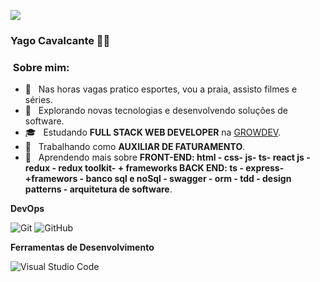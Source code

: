 
![](https://komarev.com/ghpvc/?username=VanessaSwerts&color=006bed)

<h3> Yago Cavalcante 👱‍♂️ </h3>
<h3>&nbsp;Sobre mim:</h3>

- 🥇 &nbsp; Nas horas vagas pratico esportes, vou a praia, assisto filmes e séries.
- 🤔 &nbsp; Explorando novas tecnologias e desenvolvendo soluções de software.
- 🎓 &nbsp; Estudando **FULL STACK WEB DEVELOPER** na <a href="[link da sua faculdade](https://www.growdev.com.br/)">GROWDEV</a>.
- 💼 &nbsp; Trabalhando como **AUXILIAR DE FATURAMENTO**.
- 🌱 &nbsp; Aprendendo mais sobre **FRONT-END: html - css- js- ts- react js - redux - redux toolkit- + frameworks
BACK END: ts - express- +framewors - banco sql e noSql - swagger - orm - tdd - design patterns - arquitetura de software**.


**DevOps**

  ![Git](https://img.shields.io/badge/-Git-333333?style=flat&logo=git)
  ![GitHub](https://img.shields.io/badge/-GitHub-333333?style=flat&logo=github)


**Ferramentas de Desenvolvimento**

  ![Visual Studio Code](https://img.shields.io/badge/-Visual%20Studio%20Code-333333?style=flat&logo=visual-studio-code&logoColor=007ACC)


<br/>

<br/>
